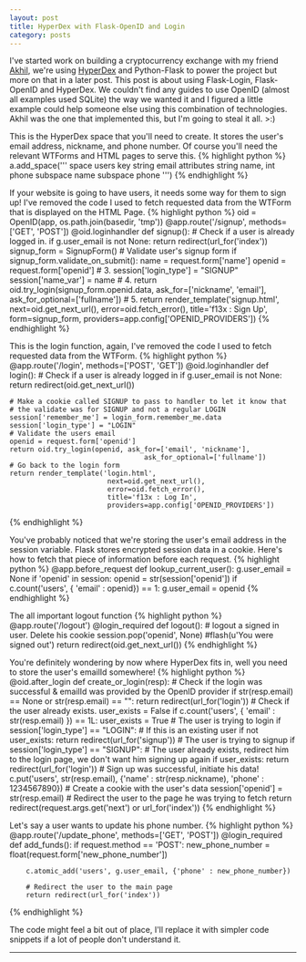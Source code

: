 ```yaml
---
layout: post
title: HyperDex with Flask-OpenID and Login
category: posts
---
```


I've started work on building a cryptocurrency exchange with my friend [Akhil](http://akhilum.com), we're using [HyperDex][HD] and Python-Flask to power the project but more on that in a later post. This post is about using Flask-Login, Flask-OpenID and HyperDex. We couldn't find any guides to use OpenID (almost all examples used SQLite) the way we wanted it and I figured a little example could help someone else using this combination of technologies. Akhil was the one that implemented this, but I'm going to steal it all. >:)

This is the HyperDex space that you'll need to create. It stores the user's email address, nickname, and phone number. Of course you'll need the relevant WTForms and HTML pages to serve this.
{% highlight python %}
a.add_space('''
    space users
        key string email
        attributes
            string       name,
            int          phone
        subspace name
        subspace phone
''')
{% endhighlight %}<br/>

If your website is going to have users, it needs some way for them to sign up! I've removed the code I used to fetch requested data from the WTForm that is displayed on the HTML Page.
{% highlight python %}
oid = OpenID(app, os.path.join(basedir, 'tmp'))
@app.route('/signup', methods=['GET', 'POST'])
@oid.loginhandler
def signup():
    # Check if a user is already logged in.
    if g.user_email is not None:
        return redirect(url_for('index'))
    signup_form = SignupForm()
    # Validate user's signup form
    if signup_form.validate_on_submit():
        name   = request.form['name']
        openid = request.form['openid']
        # 3.
        session['login_type'] = "SIGNUP"
        session['name_var'] = name
        # 4.
        return oid.try_login(signup_form.openid.data, 
                            ask_for=['nickname', 'email'],
                            ask_for_optional=['fullname'])
    # 5.
    return render_template('signup.html', next=oid.get_next_url(), error=oid.fetch_error(),
                           title='f13x : Sign Up',
                           form=signup_form,
                           providers=app.config['OPENID_PROVIDERS'])
{% endhighlight %}<br/>

This is the login function, again, I've removed the code I used to fetch requested data from the WTForm.
{% highlight python %}
@app.route('/login', methods=['POST', 'GET'])
@oid.loginhandler
def login():
    # Check if a user is already logged in
    if g.user_email is not None:
        return redirect(oid.get_next_url())

    # Make a cookie called SIGNUP to pass to handler to let it know that
    # the validate was for SIGNUP and not a regular LOGIN
    session['remember_me'] = login_form.remember_me.data
    session['login_type'] = "LOGIN"
    # Validate the users email
    openid = request.form['openid']
    return oid.try_login(openid, ask_for=['email', 'nickname'],
                                     ask_for_optional=['fullname'])
    # Go back to the login form
    return render_template('login.html', 
                            next=oid.get_next_url(), 
                            error=oid.fetch_error(), 
                            title='f13x : Log In', 
                            providers=app.config['OPENID_PROVIDERS'])

{% endhighlight %}<br/>

You've probably noticed that we're storing the user's email address in the session variable. Flask stores encrypted session data in a cookie. Here's how to fetch that piece of information before each request.
{% highlight python %}
@app.before_request
def lookup_current_user():
    g.user_email = None
    if 'openid' in session:
        openid = str(session['openid'])
        if c.count('users', { 'email' : openid}) == 1:
            g.user_email = openid
{% endhighlight %}<br/>

The all important logout function
{% highlight python %}
@app.route('/logout')
@login_required
def logout():
    # logout a signed in user. Delete his cookie
    session.pop('openid', None)
    #flash(u'You were signed out')
    return redirect(oid.get_next_url())
{% endhighlight %}<br/>

You're definitely wondering by now where HyperDex fits in, well you need to store the user's emailId somewhere!
{% highlight python %}
@oid.after_login
def create_or_login(resp):
    # Check if the login was successful & emailId was provided by the OpenID provider
    if str(resp.email) == None or str(resp.email) == "":
        return redirect(url_for('login'))
    # Check if the user already exists.
    user_exists = False
    if c.count('users', { 'email' : str(resp.email) }) == 1L:
        user_exists = True
    # The user is trying to login
    if session['login_type'] == "LOGIN":
        # If this is an existing user
        if not user_exists:
            return redirect(url_for('signup'))
    # The user is trying to signup
    if session['login_type'] == "SIGNUP":
        # The user already exists, redirect him to the login page, we don't want him signing up again
        if user_exists:
            return redirect(url_for('login'))
        # Sign up was successful, initiate his data!
        c.put('users', str(resp.email), {'name' : str(resp.nickname), 'phone' : 1234567890})
    # Create a cookie with the user's data
    session['openid'] = str(resp.email)
    # Redirect the user to the page he was trying to fetch
    return redirect(request.args.get('next') or url_for('index'))
{% endhighlight %}<br/>

Let's say a user wants to update his phone number.
{% highlight python %}
@app.route('/update_phone', methods=['GET', 'POST'])
@login_required
def add_funds():
    if request.method == 'POST':
        new_phone_number = float(request.form['new_phone_number'])
        
        c.atomic_add('users', g.user_email, {'phone' : new_phone_number})
        
        # Redirect the user to the main page
        return redirect(url_for('index'))
{% endhighlight %}<br/>

The code might feel a bit out of place, I'll replace it with simpler code snippets if a lot of people don't understand it.

---

[HD]: http://hyperdex.org/
[twitter]: https://twitter.com/holman
